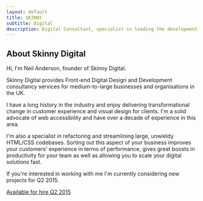 ```yaml
---
layout: default
title: SKINNY
subtitle: Digital
description: Digital Consultant, specialist in leading the development of large-scale, modular HTML and CSS architectures for medium to large businesses and organisations. Available for hire Q2 2015.
---
```


<!--- Neil Anderson Digital
==================== -->


About Skinny Digital
---------------------

Hi, I'm Neil Anderson, founder of Skinny Digital.

Skinny Digital provides Front-end Digital Design and Development consultancy services for medium-to-large businesses and organisations in the UK. 

I have a long history in the industry and enjoy delivering transformational change in customer experience and visual design for clients. I'm a solid advocate of web accessibility and have over a decade of experience in this area. 

I'm also a specialist in refactoring and streamlining large, unwieldy HTML/CSS codebases. Sorting out this aspect of your business improves your customers' experience in terms of performance, gives great boosts in productivity for your team as well as allowing you to scale your digital solutions fast.

If you're interested in working with me I'm currently considering new projects for Q2 2015.

<!---### Header 3-->

<a href="mailto:neil@skinnydigital.co">Available for hire Q2 2015</a>

